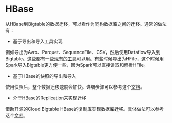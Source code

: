 # HBase

从HBase到Bigtable的数据迁移，可以看作为同构数据库之间的迁移。通常的做法有：

* 基于导出和导入工具实现

例如导出为Avro、Parquet、SequenceFile、CSV，然后使用Dataflow导入到Bigtable。这些都有一些[现有的工具](https://cloud.google.com/bigtable/docs/import-export?hl=zh-cn)可以用。有些时候导出为HFile，这个时候用Spark导入Bigtable更方便一些，因为Spark可以直接读取和解析HFile。

* 基于HBase的快照的导出和导入

使用快照后，整个数据迁移速度会加快。详细步骤可以参考这个[文档](https://cloud.google.com/architecture/hadoop/hadoop-gcp-migration-data-hbase-to-bigtable?hl=zh-cn)。

* 介于HBase的Replication来实现迁移

借助开源的Cloud Bigtable HBase的复制库实现数据库迁移。具体做法可以参考这个[文档](https://cloud.google.com/bigtable/docs/hbase-replication?hl=zh-cn)。
